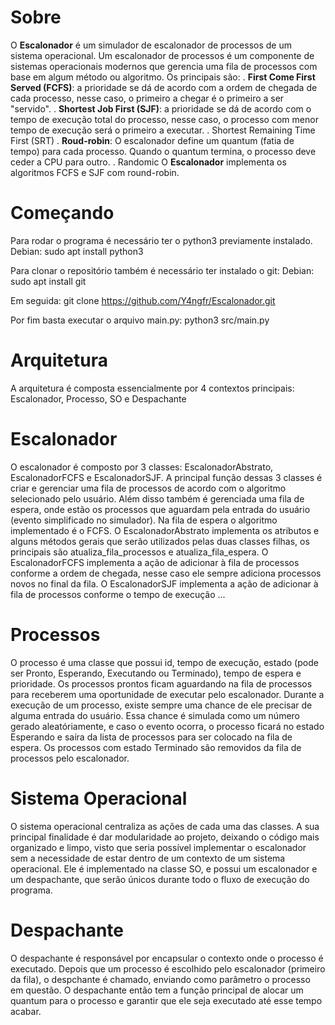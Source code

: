 # Sobre

O **Escalonador** é um simulador de escalonador de processos de um sistema operacional.
Um escalonador de processos é um componente de sistemas operacionais modernos que gerencia uma fila de processos com base em algum método ou algoritmo.
Os principais são: 
    . **First Come First Served (FCFS)**: a prioridade se dá de acordo com a ordem de chegada de cada processo, nesse caso, o primeiro a chegar é o primeiro a ser "servido".
    . **Shortest Job First (SJF)**: a prioridade se dá de acordo com o tempo de execução total do processo, nesse caso, o processo com menor tempo de execução será o primeiro a executar.
    . Shortest Remaining Time First (SRT)
    . **Roud-robin**: O escalonador define um quantum (fatia de tempo) para cada processo. Quando o quantum termina, o processo deve ceder a CPU para outro.
    . Randomic
O **Escalonador** implementa os algoritmos FCFS e SJF com round-robin.

# Começando

Para rodar o programa é necessário ter o python3 previamente instalado.
Debian:
sudo apt install python3

Para clonar o repositório também é necessário ter instalado o git:
Debian:
sudo apt install git

Em seguida:
git clone https://github.com/Y4ngfr/Escalonador.git

Por fim basta executar o arquivo main.py:
python3 src/main.py

# Arquitetura

A arquitetura é composta essencialmente por 4 contextos principais: Escalonador, Processo, SO e Despachante

# Escalonador

O escalonador é composto por 3 classes: EscalonadorAbstrato, EscalonadorFCFS e EscalonadorSJF.
A principal função dessas 3 classes é criar e gerenciar uma fila de processos de acordo com o algoritmo selecionado pelo usuário. Além disso também é gerenciada uma fila de espera, onde estão os processos que aguardam pela entrada do usuário (evento simplificado no simulador). Na fila de espera o algoritmo implementado é o FCFS.
O EscalonadorAbstrato implementa os atributos e alguns métodos gerais que serão utilizados pelas duas classes filhas, os principais são atualiza_fila_processos e atualiza_fila_espera.
O EscalonadorFCFS implementa a ação de adicionar à fila de processos conforme a ordem de chegada, nesse caso ele sempre adiciona processos novos no final da fila.
O EscalonadorSJF implementa a ação de adicionar à fila de processos conforme o tempo de execução ...

# Processos

O processo é uma classe que possui id, tempo de execução, estado (pode ser Pronto, Esperando, Executando ou Terminado), tempo de espera e prioridade.
Os processos prontos ficam aguardando na fila de processos para receberem uma oportunidade de executar pelo escalonador. Durante a execução de um processo, existe sempre uma chance de ele precisar de alguma entrada do usuário. Essa chance é simulada como um número gerado aleatóriamente, e caso o evento ocorra, o processo ficará no estado Esperando e saíra da lista de processos para ser colocado na fila de espera.
Os processos com estado Terminado são removidos da fila de processos pelo escalonador.

# Sistema Operacional

O sistema operacional centraliza as ações de cada uma das classes. A sua principal finalidade é dar modularidade ao projeto, deixando o código mais organizado e limpo, visto que seria possível implementar o escalonador sem a necessidade de estar dentro de um contexto de um sistema operacional.
Ele é implementado na classe SO, e possui um escalonador e um despachante, que serão únicos durante todo o fluxo de execução do programa.

# Despachante

O despachante é responsável por encapsular o contexto onde o processo é executado.
Depois que um processo é escolhido pelo escalonador (primeiro da fila), o despchante é chamado, enviando como parâmetro o processo em questão. O despachante então tem a função principal de alocar um quantum para o processo e garantir que ele seja executado até esse tempo acabar. 